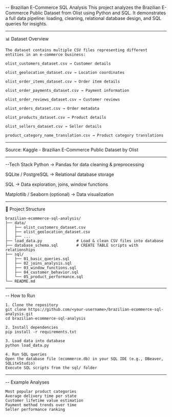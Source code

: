 -- Brazilian E-Commerce SQL Analysis
This project analyzes the Brazilian E-Commerce Public Dataset from Olist using Python and SQL.
It demonstrates a full data pipeline: loading, cleaning, relational database design, and SQL queries for insights.

---

📊 Dataset Overview
```text
The dataset contains multiple CSV files representing different entities in an e-commerce business:

olist_customers_dataset.csv → Customer details

olist_geolocation_dataset.csv → Location coordinates

olist_order_items_dataset.csv → Order item details

olist_order_payments_dataset.csv → Payment information

olist_order_reviews_dataset.csv → Customer reviews

olist_orders_dataset.csv → Order metadata

olist_products_dataset.csv → Product details

olist_sellers_dataset.csv → Seller details

product_category_name_translation.csv → Product category translations
```
---

Source: Kaggle - Brazilian E-Commerce Public Dataset by Olist

---

 --Tech Stack
Python → Pandas for data cleaning & preprocessing

SQLite / PostgreSQL → Relational database storage

SQL → Data exploration, joins, window functions

Matplotlib / Seaborn (optional) → Data visualization

---

📂 Project Structure
```text
brazilian-ecommerce-sql-analysis/
├── data/
│   ├── olist_customers_dataset.csv
│   ├── olist_geolocation_dataset.csv
│   ├── ...
├── load_data.py               # Load & clean CSV files into database
├── database_schema.sql        # CREATE TABLE scripts with relationships
├── sql/
│   ├── 01_basic_queries.sql
│   ├── 02_joins_analysis.sql
│   ├── 03_window_functions.sql
│   ├── 04_customer_behavior.sql
│   └── 05_product_performance.sql
└── README.md
```

---

-- How to Run
```text
1. Clone the repository
git clone https://github.com/<your-username>/brazilian-ecommerce-sql-analysis.git
cd brazilian-ecommerce-sql-analysis

2. Install dependencies
pip install -r requirements.txt

3. Load data into database
python load_data.py

4. Run SQL queries
Open the database file (ecommerce.db) in your SQL IDE (e.g., DBeaver, SQLiteStudio)
Execute SQL scripts from the sql/ folder
```
---

-- Example Analyses
```text
Most popular product categories
Average delivery time per state
Customer lifetime value estimation
Payment method trends over time
Seller performance ranking
```

